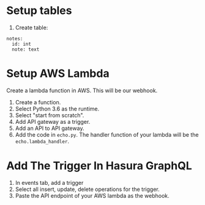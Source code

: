 # Setup tables
1. Create table:

```
notes:
  id: int
  note: text
```

# Setup AWS Lambda
Create a lambda function in AWS. This will be our webhook.

1. Create a function.
2. Select Python 3.6 as the runtime.
3. Select "start from scratch".
4. Add API gateway as a trigger.
5. Add an API to API gateway.
6. Add the code in `echo.py`. The handler function of your lambda will be the `echo.lambda_handler`.

# Add The Trigger In Hasura GraphQL
1. In events tab, add a trigger
2. Select all insert, update, delete operations for the trigger.
3. Paste the API endpoint of your AWS lambda as the webhook.
